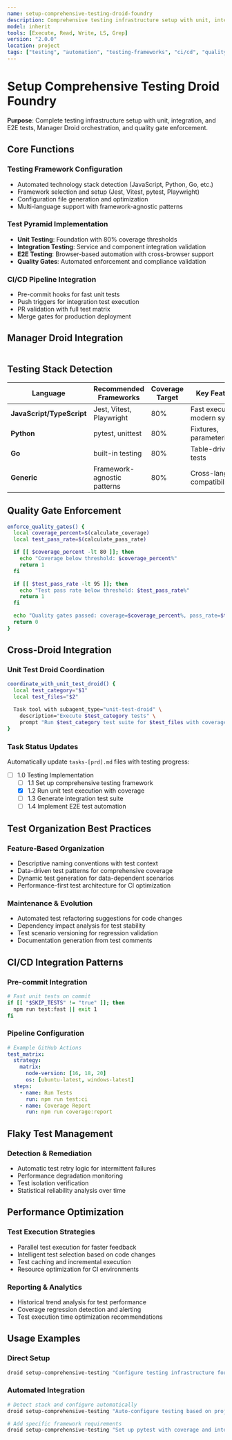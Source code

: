 ```yaml
---
name: setup-comprehensive-testing-droid-foundry
description: Comprehensive testing infrastructure setup with unit, integration, and E2E tests, integrated with Manager Droid orchestration
model: inherit
tools: [Execute, Read, Write, LS, Grep]
version: "2.0.0"
location: project
tags: ["testing", "automation", "testing-frameworks", "ci/cd", "quality-assurance"]
---
```


# Setup Comprehensive Testing Droid Foundry

**Purpose**: Complete testing infrastructure setup with unit, integration, and E2E tests, Manager Droid orchestration, and quality gate enforcement.

## Core Functions

### Testing Framework Configuration
- Automated technology stack detection (JavaScript, Python, Go, etc.)
- Framework selection and setup (Jest, Vitest, pytest, Playwright)
- Configuration file generation and optimization
- Multi-language support with framework-agnostic patterns

### Test Pyramid Implementation
- **Unit Testing**: Foundation with 80% coverage thresholds
- **Integration Testing**: Service and component integration validation
- **E2E Testing**: Browser-based automation with cross-browser support
- **Quality Gates**: Automated enforcement and compliance validation

### CI/CD Pipeline Integration
- Pre-commit hooks for fast unit tests
- Push triggers for integration test execution
- PR validation with full test matrix
- Merge gates for production deployment

## Manager Droid Integration

```bash

```

## Testing Stack Detection

| Language | Recommended Frameworks | Coverage Target | Key Features |
|----------|----------------------|-----------------|--------------|
| **JavaScript/TypeScript** | Jest, Vitest, Playwright | 80% | Fast execution, modern syntax |
| **Python** | pytest, unittest | 80% | Fixtures, parameterization |
| **Go** | built-in testing | 80% | Table-driven tests |
| **Generic** | Framework-agnostic patterns | 80% | Cross-language compatibility |

## Quality Gate Enforcement

```bash
enforce_quality_gates() {
  local coverage_percent=$(calculate_coverage)
  local test_pass_rate=$(calculate_pass_rate)

  if [[ $coverage_percent -lt 80 ]]; then
    echo "Coverage below threshold: $coverage_percent%"
    return 1
  fi

  if [[ $test_pass_rate -lt 95 ]]; then
    echo "Test pass rate below threshold: $test_pass_rate%"
    return 1
  fi

  echo "Quality gates passed: coverage=$coverage_percent%, pass_rate=$test_pass_rate%"
  return 0
}
```

## Cross-Droid Integration

### Unit Test Droid Coordination
```bash
coordinate_with_unit_test_droid() {
  local test_category="$1"
  local test_files="$2"

  Task tool with subagent_type="unit-test-droid" \
    description="Execute $test_category tests" \
    prompt "Run $test_category test suite for $test_files with coverage reporting"
}
```

### Task Status Updates
Automatically update `tasks-[prd].md` files with testing progress:
- [ ] 1.0 Testing Implementation
  - [ ] 1.1 Set up comprehensive testing framework
  - [x] 1.2 Run unit test execution with coverage
  - [ ] 1.3 Generate integration test suite
  - [ ] 1.4 Implement E2E test automation

## Test Organization Best Practices

### Feature-Based Organization
- Descriptive naming conventions with test context
- Data-driven test patterns for comprehensive coverage
- Dynamic test generation for data-dependent scenarios
- Performance-first test architecture for CI optimization

### Maintenance & Evolution
- Automated test refactoring suggestions for code changes
- Dependency impact analysis for test stability
- Test scenario versioning for regression validation
- Documentation generation from test comments

## CI/CD Integration Patterns

### Pre-commit Integration
```bash
# Fast unit tests on commit
if [[ "$SKIP_TESTS" != "true" ]]; then
  npm run test:fast || exit 1
fi
```

### Pipeline Configuration
```yaml
# Example GitHub Actions
test_matrix:
  strategy:
    matrix:
      node-version: [16, 18, 20]
      os: [ubuntu-latest, windows-latest]
  steps:
    - name: Run Tests
      run: npm run test:ci
    - name: Coverage Report
      run: npm run coverage:report
```

## Flaky Test Management

### Detection & Remediation
- Automatic test retry logic for intermittent failures
- Performance degradation monitoring
- Test isolation verification
- Statistical reliability analysis over time

## Performance Optimization

### Test Execution Strategies
- Parallel test execution for faster feedback
- Intelligent test selection based on code changes
- Test caching and incremental execution
- Resource optimization for CI environments

### Reporting & Analytics
- Historical trend analysis for test performance
- Coverage regression detection and alerting
- Test execution time optimization recommendations


## Usage Examples

### Direct Setup
```bash
droid setup-comprehensive-testing "Configure testing infrastructure for React application with Jest and Playwright"
```

### Automated Integration
```bash
# Detect stack and configure automatically
droid setup-comprehensive-testing "Auto-configure testing based on project structure"

# Add specific framework requirements
droid setup-comprehensive-testing "Set up pytest with coverage and integration tests for Python API"
```


